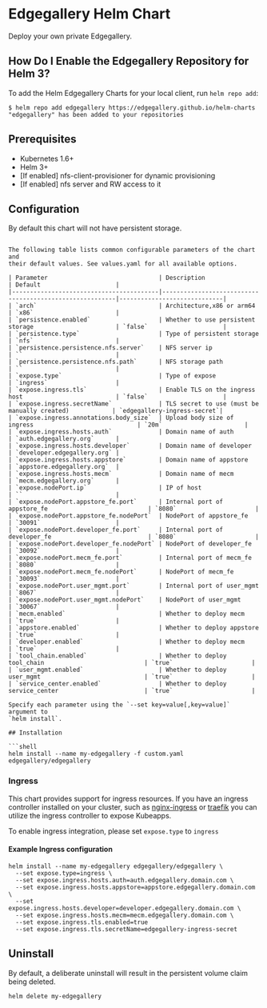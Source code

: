 # Edgegallery Helm Chart

Deploy your own private Edgegallery.

## How Do I Enable the Edgegallery Repository for Helm 3?

To add the Helm Edgegallery Charts for your local client, run `helm repo add`:

```
$ helm repo add edgegallery https://edgegallery.github.io/helm-charts
"edgegallery" has been added to your repositories
```

## Prerequisites
* Kubernetes 1.6+
* Helm 3+
* [If enabled] nfs-client-provisioner for dynamic provisioning
* [If enabled] nfs server and RW access to it

## Configuration

By default this chart will not have persistent storage.
```

The following table lists common configurable parameters of the chart and
their default values. See values.yaml for all available options.

| Parameter                               | Description                                             | Default                     |
|-----------------------------------------|---------------------------------------------------------|-----------------------------|
| `arch`                                  | Architecture,x86 or arm64                               | `x86`                       |
| `persistence.enabled`                   | Whether to use persistent storage                       | `false`                     |
| `persistence.type`                      | Type of persistent storage                              | `nfs`                       |
| `persistence.persistence.nfs.server`    | NFS server ip                                           | ``                          |
| `persistence.persistence.nfs.path`      | NFS storage path                                        | ``                          |
| `expose.type`                           | Type of expose                                          | `ingress`                   |
| `expose.ingress.tls`                    | Enable TLS on the ingress host                          | `false`                     |
| `expose.ingress.secretName`             | TLS secret to use (must be manually created)            | `edgegallery-ingress-secret`|
| `expose.ingress.annotations.body_size`  | Upload body size of ingress                             | `20m`                       |
| `expose.ingress.hosts.auth`             | Domain name of auth                                     | `auth.edgegallery.org`      |
| `expose.ingress.hosts.developer`        | Domain name of developer                                | `developer.edgegallery.org` |
| `expose.ingress.hosts.appstore`         | Domain name of appstore                                 | `appstore.edgegallery.org`  |
| `expose.ingress.hosts.mecm`             | Domain name of mecm                                     | `mecm.edgegallery.org`      |
| `expose.nodePort.ip`                    | IP of host                                              | ``                          |
| `expose.nodePort.appstore_fe.port`      | Internal port of appstore_fe                            | `8080`                      |
| `expose.nodePort.appstore_fe.nodePort`  | NodePort of appstore_fe                                 | `30091`                     |
| `expose.nodePort.developer_fe.port`     | Internal port of developer_fe                           | `8080`                      |
| `expose.nodePort.developer_fe.nodePort` | NodePort of developer_fe                                | `30092`                     |
| `expose.nodePort.mecm_fe.port`          | Internal port of mecm_fe                                | `8080`                      |
| `expose.nodePort.mecm_fe.nodePort`      | NodePort of mecm_fe                                     | `30093`                     |
| `expose.nodePort.user_mgmt.port`        | Internal port of user_mgmt                              | `8067`                      |
| `expose.nodePort.user_mgmt.nodePort`    | NodePort of user_mgmt                                   | `30067`                     |
| `mecm.enabled`                          | Whether to deploy mecm                                  | `true`                      |
| `appstore.enabled`                      | Whether to deploy appstore                              | `true`                      |
| `developer.enabled`                     | Whether to deploy mecm                                  | `true`                      |
| `tool_chain.enabled`                    | Whether to deploy tool_chain                            | `true`                      |
| `user_mgmt.enabled`                     | Whether to deploy user_mgmt                             | `true`                      |
| `service_center.enabled`                | Whether to deploy service_center                        | `true`                      |

Specify each parameter using the `--set key=value[,key=value]` argument to
`helm install`.

## Installation

```shell
helm install --name my-edgegallery -f custom.yaml edgegallery/edgegallery
```

### Ingress

This chart provides support for ingress resources. If you have an ingress controller installed on your cluster, such as [nginx-ingress](https://hub.kubeapps.com/charts/stable/nginx-ingress) or [traefik](https://hub.kubeapps.com/charts/stable/traefik) you can utilize the ingress controller to expose Kubeapps.

To enable ingress integration, please set `expose.type` to `ingress`

#### Example Ingress configuration

```shell
helm install --name my-edgegallery edgegallery/edgegallery \
  --set expose.type=ingress \
  --set expose.ingress.hosts.auth=auth.edgegallery.domain.com \
  --set expose.ingress.hosts.appstore=appstore.edgegallery.domain.com \
  --set expose.ingress.hosts.developer=developer.edgegallery.domain.com \
  --set expose.ingress.hosts.mecm=mecm.edgegallery.domain.com \
  --set expose.ingress.tls.enabled=true
  --set expose.ingress.tls.secretName=edgegallery-ingress-secret
```

## Uninstall

By default, a deliberate uninstall will result in the persistent volume
claim being deleted.

```shell
helm delete my-edgegallery
```
